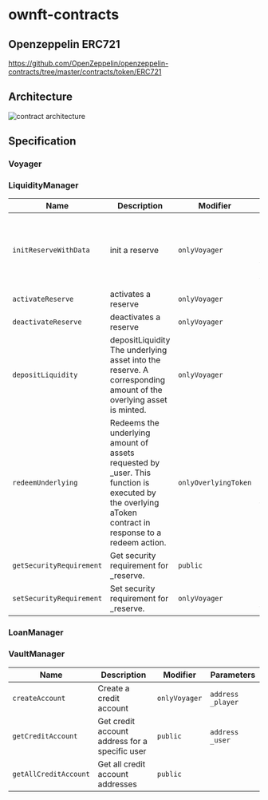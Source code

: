 # ownft-contracts

## Openzeppelin ERC721

https://github.com/OpenZeppelin/openzeppelin-contracts/tree/master/contracts/token/ERC721


## Architecture

![contract architecture](https://github.com/halcyon-project/ownft-contracts/blob/main/doc/voyaga_arch.png)

## Specification

### Voyager

### LiquidityManager

| Name                     | Description                                                                                                                                            | Modifier             | Parameters                                                                                                                                                                                                                                 |
|--------------------------|--------------------------------------------------------------------------------------------------------------------------------------------------------|----------------------|--------------------------------------------------------------------------------------------------------------------------------------------------------------------------------------------------------------------------------------------|
| `initReserveWithData`    | init a reserve                                                                                                                                         | `onlyVoyager`        | `address _reserve, string memory _jdTokenName, string memory _jdTokenSymbol, string memory _sdTokenName, string memory _sdTokenSymbol, uint8 _underlyingAssetDecimals, address _interestRateStrategyAddress, uint256 _securityRequirement` |
| `activateReserve`        | activates a reserve                                                                                                                                    | `onlyVoyager`        | `address _reserve`                                                                                                                                                                                                                         |                                                                                                                                                                                                          |
| `deactivateReserve`      | deactivates a reserve                                                                                                                                  | `onlyVoyager`        | `address _reserve`                                                                                                                                                                                                                         |                                                                                                                                                                                                                        |
| `depositLiquidity`       | depositLiquidity The underlying asset into the reserve. A corresponding amount of the overlying asset is minted.                                       | `onlyVoyager`        | ` address _reserve， CoreLibrary.Tranche _tranche, uint256 _amount`                                                                                                                                                                         |                                                                                                                                                                        |
| `redeemUnderlying`       | Redeems the underlying amount of assets requested by _user. This function is executed by the overlying aToken contract in response to a redeem action. | `onlyOverlyingToken` | ` address _reserve, CoreLibrary.Tranche _tranche, address payable _user, uint256 _amount, uint256 _aTokenBalanceAfterRedeem`                                                                                                               |                                                                                                                                                                        |
| `getSecurityRequirement` | Get security requirement for _reserve.                                                                                                                 | `public`             | ` address _reserve`                                                                                                                                                                                                                        |                                                                                                                                                                        |
| `setSecurityRequirement` | Set security requirement for _reserve.                                                                                                                 | `onlyVoyager`        | ` address _reserve, uint256 _value`                                                                                                                                                                                                        |                                                                                                                                                                        |

### LoanManager

### VaultManager

| Name                  | Description                                    | Modifier      | Parameters        |
|-----------------------|------------------------------------------------|---------------|-------------------|
| `createAccount`       | Create a credit account                        | `onlyVoyager` | `address _player` |
| `getCreditAccount`    | Get credit account address for a specific user | `public`      | `address _user`   |
| `getAllCreditAccount` | Get all credit account addresses               | `public`      |                   |